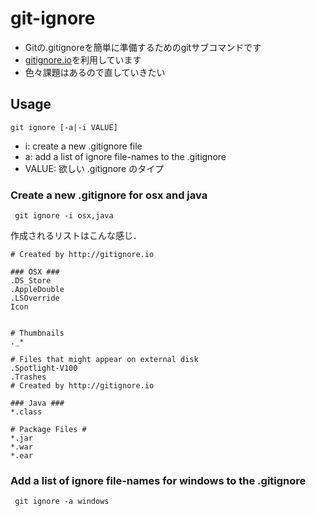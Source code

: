git-ignore
==========

- Gitの.gitignoreを簡単に準備するためのgitサブコマンドです
- [gitignore.io](http://gitignore.io/)を利用しています
- 色々課題はあるので直していきたい

## Usage

```git ignore [-a|-i VALUE]```
- i: create a new .gitignore file
- a: add a list of ignore file-names to the .gitignore
- VALUE: 欲しい .gitignore のタイプ

### Create a new .gitignore for osx and java
``` git ignore -i osx,java```

作成されるリストはこんな感じ．

```
# Created by http://gitignore.io

### OSX ###
.DS_Store
.AppleDouble
.LSOverride
Icon


# Thumbnails
._*

# Files that might appear on external disk
.Spotlight-V100
.Trashes
# Created by http://gitignore.io

### Java ###
*.class

# Package Files #
*.jar
*.war
*.ear
```

### Add a list of ignore file-names for windows to the .gitignore
``` git ignore -a windows```
